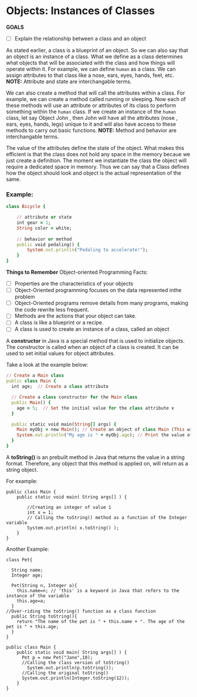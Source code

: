 # Objects: Instances of Classes

**GOALS**
- [ ] Explain the relationship between a class and an object


As stated earlier, a class is a blueprint of an object.  So we can also say that an object is an instance of a class.  What we define as a class determines what objects that will be associated with the class and how things will operate within it.  For example, we can define `human` as a class.  We can assign attributes to that class like a nose, ears, eyes, hands, feet, etc.  **NOTE:** Attribute and state are interchangable terms.

We can also create a method that will call the attributes within a class.  For example, we can create a method called running or sleeping.  Now each of these methods will use an attribute or attributes of its class to perform something within the `human` class.  If we create an instance of the `human` class, let say Object John , then John will have all the attributes (nose , ears, eyes, hands, legs) unique to it and will also have access to these methods to carry out basic functions. **NOTE:** Method and behavior are interchangable terms.

The value of the attributes define the state of the object. What makes this efficient is that the class does not hold any space in the memory becaue we just create a definition.  The moment we instantiate the class the object will require a dedicated space in memory.  Thus we can say that a Class defines how the object should look and object is the actual representation of the same.

### Example:
```ruby
class Bicycle {

    // attribute or state
    int gear = 1;
    String color = white;
    
    // behavior or method
    public void pedaling() {
        System.out.println("Pedaling to accelerate!");
    }
} 
```
**Things to Remember**
Object-oriented Programming Facts:
- [ ] Properties are the characteristics of your objects
- [ ] Object-Oriented programming focuses on the data represented inthe problem
- [ ] Object-Oriented programs remove details from many programs, making the code rewrite less frequent.
- [ ] Methods are the actions that your object can take.
- [ ] A class is like a blueprint or a recipe.
- [ ] A class is used to create an instance of a class, called an object

A **constructor** in Java is a special method that is used to initialize objects. The constructor is called when an object of a class is created. It can be used to set initial values for object attributes.

Take a look at the example below:

```ruby
// Create a Main class
public class Main {
  int age;  // Create a class attribute

  // Create a class constructor for the Main class
  public Main() {
    age = 5;  // Set the initial value for the class attribute x
  }

  public static void main(String[] args) {
    Main myObj = new Main(); // Create an object of class Main (This will call the constructor)
    System.out.println("My age is " + myObj.age); // Print the value of x
  }
}
```

A **toString()** is an prebuilt method in Java that returns the value in a string format. Therefore, any object that this method is applied on, will return as a string object.

For example:
```
public class Main {
    public static void main( String args[] ) {

        //Creating an integer of value 1
        int x = 1;
        // Calling the toString() method as a function of the Integer variable
        System.out.println( x.toString() );
    }
}
```

Another Example:
```
class Pet{

  String name;
  Integer age; 

  Pet(String n, Integer a){
    this.name=n; // 'this' is a keyword in Java that refers to the instance of the variable
    this.age=a;
  }
//Over-riding the toString() function as a class function
  public String toString(){
    return "The name of the pet is " + this.name + ". The age of the pet is " + this.age;
  }
}

public class Main {
    public static void main( String args[] ) {
      Pet p = new Pet("Jane",10);
      //Calling the class version of toString()
        System.out.println(p.toString());
      //Calling the original toString()
      System.out.println(Integer.toString(12));
    }
}
```
